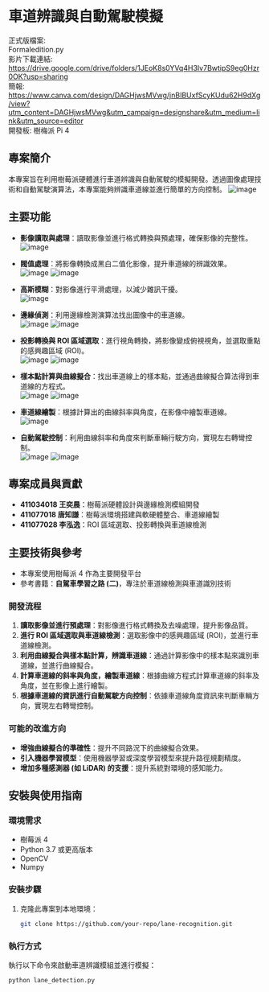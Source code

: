 # 車道辨識與自動駕駛模擬
正式版檔案:  
Formaledition.py  
影片下載連結:
https://drive.google.com/drive/folders/1JEoK8s0YVq4H3Iv7BwtipS9eg0Hzr0OK?usp=sharing  
簡報:
https://www.canva.com/design/DAGHjwsMVwg/jnBIBUxfScyKUdu62H9dXg/view?utm_content=DAGHjwsMVwg&utm_campaign=designshare&utm_medium=link&utm_source=editor   
開發板: 樹梅派 Pi 4  
## 專案簡介
本專案旨在利用樹莓派硬體進行車道辨識與自動駕駛的模擬開發。透過圖像處理技術和自動駕駛演算法，本專案能夠辨識車道線並進行簡單的方向控制。 
![image](https://github.com/user-attachments/assets/7b91f954-cc70-4a71-a72e-9173d49d3092)

## 主要功能
- **影像讀取與處理**：讀取影像並進行格式轉換與預處理，確保影像的完整性。  
 ![image](https://github.com/user-attachments/assets/690954a5-5102-4ae4-aff3-a20d9b0b0455)
- **閥值處理**：將影像轉換成黑白二值化影像，提升車道線的辨識效果。  
  ![image](https://github.com/user-attachments/assets/9b5e43db-4525-42aa-9d7e-afd7ce37c7ca)
  ![image](https://github.com/user-attachments/assets/d0c5c651-6a5d-44ea-ae36-6f37e238fe6e)

- **高斯模糊**：對影像進行平滑處理，以減少雜訊干擾。  
  ![image](https://github.com/user-attachments/assets/b18263b0-7510-4ff3-82ee-0624ab1cfad9)

- **邊緣偵測**：利用邊緣檢測演算法找出圖像中的車道線。  
  ![image](https://github.com/user-attachments/assets/fcff66b0-2a51-4740-a0f2-a7d53517a910)
![image](https://github.com/user-attachments/assets/d3f22197-ad87-475a-9582-3ce03e4e0ba1)

- **投影轉換與 ROI 區域選取**：進行視角轉換，將影像變成俯視視角，並選取重點的感興趣區域 (ROI)。   
  ![image](https://github.com/user-attachments/assets/de8f99c7-cacb-48ec-ba58-5dfe84710e64)
![image](https://github.com/user-attachments/assets/cff122ce-9bb9-4bf5-8045-582de057d0af)

- **樣本點計算與曲線擬合**：找出車道線上的樣本點，並通過曲線擬合算法得到車道線的方程式。  
  ![image](https://github.com/user-attachments/assets/06b50e40-a063-4b01-9f4f-b987dcbfbadd)
![image](https://github.com/user-attachments/assets/0a165c0c-5912-4a3b-9ddd-696f47e998bd)

- **車道線繪製**：根據計算出的曲線斜率與角度，在影像中繪製車道線。  
  ![image](https://github.com/user-attachments/assets/c926d27f-7a73-4079-b89d-56e0453d5c8a)
- **自動駕駛控制**：利用曲線斜率和角度來判斷車輛行駛方向，實現左右轉彎控制。  
![image](https://github.com/user-attachments/assets/efee9ddb-2847-4f1d-9c04-d3bc7db64bfe)
![image](https://github.com/user-attachments/assets/4cb0e153-b9b6-4140-89c1-f69ab2fa7362)
## 專案成員與貢獻
- **411034018 王奕晨**：樹莓派硬體設計與邊緣檢測模組開發
- **411077018 唐知謙**：樹莓派環境搭建與軟硬體整合、車道線繪製
- **411077028 李泓逸**：ROI 區域選取、投影轉換與車道線檢測

## 主要技術與參考
- 本專案使用樹莓派 4 作為主要開發平台
- 參考書籍：**自駕車學習之路 (二)**，專注於車道線檢測與車道識別技術
### 開發流程
1. **讀取影像並進行預處理**：對影像進行格式轉換及去噪處理，提升影像品質。
2. **進行 ROI 區域選取與車道線檢測**：選取影像中的感興趣區域 (ROI)，並進行車道線檢測。
3. **利用曲線擬合與樣本點計算，辨識車道線**：通過計算影像中的樣本點來識別車道線，並進行曲線擬合。
4. **計算車道線的斜率與角度，繪製車道線**：根據曲線方程式計算車道線的斜率及角度，並在影像上進行繪製。
5. **根據車道線的資訊進行自動駕駛方向控制**：依據車道線角度資訊來判斷車輛方向，實現左右轉彎控制。

### 可能的改進方向
- **增強曲線擬合的準確性**：提升不同路況下的曲線擬合效果。
- **引入機器學習模型**：使用機器學習或深度學習模型來提升路徑規劃精度。
- **增加多種感測器 (如 LiDAR) 的支援**：提升系統對環境的感知能力。
  
## 安裝與使用指南
### 環境需求
- 樹莓派 4
- Python 3.7 或更高版本
- OpenCV
- Numpy

### 安裝步驟
1. 克隆此專案到本地環境：
   ```bash
   git clone https://github.com/your-repo/lane-recognition.git
### 執行方式
執行以下命令來啟動車道辨識模組並進行模擬：
```bash
python lane_detection.py 


